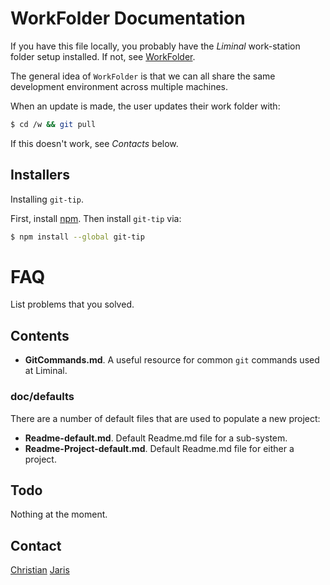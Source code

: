 # WorkFolder Documentation
If you have this file locally, you probably have the _Liminal_ work-station folder setup installed. If not, see [WorkFolder](https://github.com/LiminalVR/WorkFolder).

The general idea of `WorkFolder` is that we can all share the same development environment across multiple machines.

When an update is made, the user updates their work folder with:

```bash
$ cd /w && git pull
```

If this doesn't work, see *Contacts* below.

## Installers

Installing `git-tip`.

First, install [npm](https://nodejs.org/en/). Then install `git-tip` via:

```bash
$ npm install --global git-tip
```

# FAQ

List problems that you solved.

## Contents
* **GitCommands.md**. A useful resource for common `git` commands used at Liminal.

### doc/defaults
There are a number of default files that are used to populate a new project:

* **Readme-default.md**. Default Readme.md file for a sub-system.
* **Readme-Project-default.md**. Default Readme.md file for either a project.

## Todo
Nothing at the moment.

## Contact
[Christian](mailto:christian@liminalvr.com)
[Jaris](mailto:jaris@liminalvr.com)


